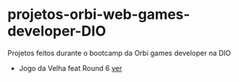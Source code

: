 # projetos-orbi-web-games-developer-DIO
Projetos feitos durante o bootcamp da Orbi games developer na DIO
- Jogo da Velha feat Round 6
<a href="https://daniel99korban.github.io/projetos-orbi-web-games-developer-DIO/"> ver </a>
